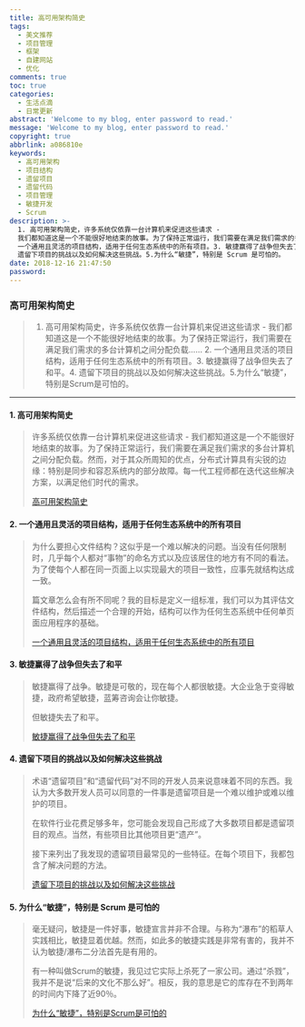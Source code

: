 ```yaml
---
title: 高可用架构简史
tags:
  - 美文推荐
  - 项目管理
  - 框架
  - 自建网站
  - 优化
comments: true
toc: true
categories:
  - 生活点滴
  - 日常更新
abstract: 'Welcome to my blog, enter password to read.'
message: 'Welcome to my blog, enter password to read.'
copyright: true
abbrlink: a086810e
keywords:
  - 高可用架构
  - 项目结构
  - 遗留项目
  - 遗留代码
  - 项目管理
  - 敏捷开发
  - Scrum
description: >-
  1. 高可用架构简史，许多系统仅依靠一台计算机来促进这些请求 -
  我们都知道这是一个不能很好地结束的故事。为了保持正常运行，我们需要在满足我们需求的多台计算机之间分配负载…… 2.
  一个通用且灵活的项目结构，适用于任何生态系统中的所有项目。3. 敏捷赢得了战争但失去了和平。4.
  遗留下项目的挑战以及如何解决这些挑战。5.为什么“敏捷”，特别是 Scrum 是可怕的。
date: 2018-12-16 21:47:50
password:
---
```

<script type="text/javascript" src="/js/src/bai.js"></script>

### 高可用架构简史
>  1. 高可用架构简史，许多系统仅依靠一台计算机来促进这些请求 - 我们都知道这是一个不能很好地结束的故事。为了保持正常运行，我们需要在满足我们需求的多台计算机之间分配负载…… 2. 一个通用且灵活的项目结构，适用于任何生态系统中的所有项目。3. 敏捷赢得了战争但失去了和平。4. 遗留下项目的挑战以及如何解决这些挑战。5.为什么“敏捷”，特别是Scrum是可怕的。

---
#### 1. 高可用架构简史
>  许多系统仅依靠一台计算机来促进这些请求 - 我们都知道这是一个不能很好地结束的故事。为了保持正常运行，我们需要在满足我们需求的多台计算机之间分配负载。然而，对于其众所周知的优点，分布式计算具有尖锐的边缘：特别是同步和容忍系统内的部分故障。每一代工程师都在迭代这些解决方案，以满足他们时代的需求。
>
> [高可用架构简史](https://www.cockroachlabs.com/blog/brief-history-high-availability/)

#### 2. 一个通用且灵活的项目结构，适用于任何生态系统中的所有项目
> 为什么要担心文件结构？这似乎是一个难以解决的问题。当没有任何限制时，几乎每个人都对“事物”的命名方式以及应该居住的地方有不同的看法。为了使每个人都在同一页面上以实现最大的项目一致性，应事先就结构达成一致。
>
> 篇文章怎么会有所不同呢？我的目标是定义一组标准，我们可以为其评估文件结构，然后描述一个合理的开始，结构可以作为任何生态系统中任何单页面应用程序的基础。
>
> [一个通用且灵活的项目结构，适用于任何生态系统中的所有项目](https://dev.to/nullvoxpopuli/a-general-and-flexible-file-structure-that-works-for-all-projects-in-any-ecosystem-1lp9)

#### 3. 敏捷赢得了战争但失去了和平
> 敏捷赢得了战争。敏捷是可敬的，现在每个人都很敏捷。大企业急于变得敏捷，政府希望敏捷，蓝筹咨询会让你敏捷。
>
> 但敏捷失去了和平。
>
> [敏捷赢得了战争但失去了和平](https://www.allankellyassociates.co.uk/archives/2762/agile-won-the-war-but-lost-the-peace/)

#### 4. 遗留下项目的挑战以及如何解决这些挑战
> 术语“遗留项目”和“遗留代码”对不同的开发人员来说意味着不同的东西。我认为大多数开发人员可以同意的一件事是遗留项目是一个难以维护或难以维护的项目。
>
> 在软件行业花费足够多年，您可能会发现自己形成了大多数项目都是遗留项目的观点。当然，有些项目比其他项目更“遗产”。
>
> 接下来列出了我发现的遗留项目最常见的一些特征。在每个项目下，我都包含了解决问题的方法。
>
> [遗留下项目的挑战以及如何解决这些挑战](https://www.codewithjason.com/common-legacy-project-challenges-address/)

#### 5. 为什么“敏捷”，特别是 Scrum 是可怕的
> 毫无疑问，敏捷是一件好事，敏捷宣言并非不合理。与称为“瀑布”的稻草人实践相比，敏捷显着优越。然而，如此多的敏捷实践是非常有害的，我并不认为敏捷/瀑布二分法首先是有用的。
>
>有一种叫做Scrum的敏捷，我见过它实际上杀死了一家公司。通过“杀戮”，我并不是说“后来的文化不那么好”。相反，我的意思是它的库存在不到两年的时间内下降了近90％。
>
> [为什么“敏捷”，特别是Scrum是可怕的](https://michaelochurch.wordpress.com/2015/06/06/why-agile-and-especially-scrum-are-terrible/)
